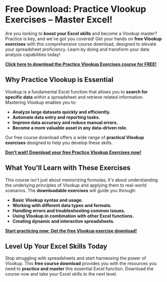# Free Download: Practice Vlookup Exercises – Master Excel!

Are you looking to **boost your Excel skills** and become a Vlookup master? Practice is key, and we've got you covered! Get your hands on **free Vlookup exercises** with this comprehensive course download, designed to elevate your spreadsheet proficiency. Learn by doing and transform your data analysis capabilities today!

[**Click here to download the Practice Vlookup Exercises course for FREE!**](https://udemywork.com/practice-vlookup-exercises)

## Why Practice Vlookup is Essential

Vlookup is a fundamental Excel function that allows you to **search for specific data** within a spreadsheet and retrieve related information. Mastering Vlookup enables you to:

*   **Analyze large datasets quickly and efficiently.**
*   **Automate data entry and reporting tasks.**
*   **Improve data accuracy and reduce manual errors.**
*   **Become a more valuable asset in any data-driven role.**

Our free course download offers a wide range of **practical Vlookup exercises** designed to help you develop these skills.

[**Don't wait! Download your free Practice Vlookup Exercises now!**](https://udemywork.com/practice-vlookup-exercises)

## What You'll Learn with These Exercises

This course isn't just about memorizing formulas; it's about understanding the underlying principles of Vlookup and applying them to real-world scenarios. The **downloadable exercises** will guide you through:

*   **Basic Vlookup syntax and usage.**
*   **Working with different data types and formats.**
*   **Handling errors and troubleshooting common issues.**
*   **Using Vlookup in combination with other Excel functions.**
*   **Creating dynamic and interactive spreadsheets.**

[**Start practicing now: Get the free Vlookup exercise download!**](https://udemywork.com/practice-vlookup-exercises)

## Level Up Your Excel Skills Today

Stop struggling with spreadsheets and start harnessing the power of Vlookup. This **free course download** provides you with the resources you need to **practice and master** this essential Excel function. Download the course now and take your Excel skills to the next level.
